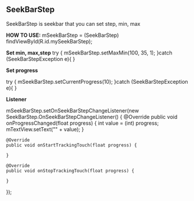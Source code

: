 ## SeekBarStep

SeekBarStep is seekbar that you can set step, min, max

**HOW TO USE:**
 mSeekBarStep = (SeekBarStep) findViewById(R.id.mySeekBarStep);



**Set min, max,step**
 try {
 	mSeekBarStep.setMaxMin(100, 35, 1);
  }catch (SeekBarStepException e){
  }
  
  
  **Set progress**


 try {
   mSeekBarStep.setCurrentProgress(10);
  }catch (SeekBarStepException e){
 }
 
**Listener**

mSeekBarStep.setOnSeekBarStepChangeListener(new SeekBarStep.OnSeekBarStepChangeListener() {
    @Override
    public void onProgressChanged(float progress) {
        int value = (int) progress;
        mTextView.setText("" + value);
    }

    @Override
    public void onStartTrackingTouch(float progress) {

    }

    @Override
    public void onStopTrackingTouch(float progress) {

    }
});
